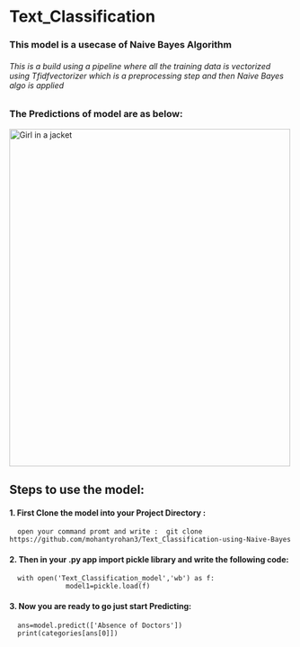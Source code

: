 # Text_Classification

### This model is a usecase of Naive Bayes Algorithm
###### This is a build using a pipeline where all the training data is vectorized using Tfidfvectorizer which is a preprocessing step and then Naive Bayes algo is applied

### The Predictions of model are as below:
<img src="https://user-images.githubusercontent.com/100196185/192103099-784c5747-32fa-44e3-a5ad-cf7ba9bc2b29.png" alt="Girl in a jacket" width="500" height="600">


## Steps to use the model:

#### 1. First Clone the model into your Project Directory :
      open your command promt and write :  git clone https://github.com/mohantyrohan3/Text_Classification-using-Naive-Bayes 
#### 2. Then in your .py app import pickle library and write the following code:
      with open('Text_Classification_model','wb') as f:
                  model1=pickle.load(f)
#### 3. Now you are ready to go just start Predicting:
      ans=model.predict(['Absence of Doctors'])
      print(categories[ans[0]])
